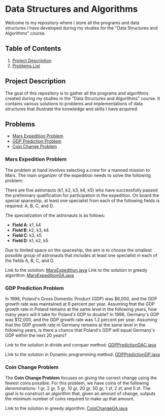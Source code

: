 # Data Structures and Algorithms

Welcome to my repository where I store all the programs and data structures I have developed during my studies for the "Data Structures and Algorithms" course.

## Table of Contents

1. [Project Description](#project-description)
2. [Problems List](#problems)

## Project Description

The goal of this repository is to gather all the programs and algorithms created during my studies in the "Data Structures and Algorithms" course. It contains various solutions to problems and implementations of data structures that illustrate the knowledge and skills I have acquired.

## Problems

- [Mars Expedition Problem](#mars-expedition-problem)
- [GDP Prediction Problem](#gdp-prediction-problem)
- [Coin Change Problem](#coin-change-problem)

### Mars Expedition Problem

The problem at hand involves selecting a crew for a manned mission to Mars. The main organizer of the expedition needs to solve the following problem:

There are five astronauts (k1, k2, k3, k4, k5) who have successfully passed the preliminary qualification for participation in the expedition. On board the special spaceship, at least one specialist from each of the following fields is required: A, B, C, and D.

The specialization of the astronauts is as follows:
- **Field A**: k1, k4
- **Field B**: k2, k3, k4
- **Field C**: k3, k5
- **Field D**: k1, k2, k5

Due to limited space on the spaceship, the aim is to choose the smallest possible group of astronauts that includes at least one specialist in each of the fields A, B, C, and D.

Link to the solution: [MarsExpedition.java](https://github.com/hubertfus/Data_structures_and_algorithms/blob/master/src/MarsExpedition.java)
Link to the solution in greedy algorithm: [MarsExpeditionGA.java](https://github.com/hubertfus/Data_structures_and_algorithms/blob/master/src/MarsExpeditionGA.java)

### GDP Prediction Problem

In 1998, Poland's Gross Domestic Product (GDP) was $6,000, and the GDP growth rate was maintained at 6 percent per year. Assuming that the GDP growth rate in Poland remains at the same level in the following years, how many years will it take for Poland's GDP to double? In 1998, Germany's GDP was $12,000, and the GDP growth rate was 1.2 percent per year. Assuming that the GDP growth rate in Germany remains at the same level in the following years, is there a chance that Poland's GDP will equal Germany's GDP within the next 20 years?

Link to the solution in divide and conquer method: [GDPPredictionDAC.java](https://github.com/hubertfus/Data_structures_and_algorithms/blob/master/src/GDPPredictionDAC.java)

Link to the solution in Dynamic programming method: [GDPPredictionDP.java](https://github.com/hubertfus/Data_structures_and_algorithms/blob/master/src/GDPPredictionDP.java)

### Coin Change Problem

The **Coin Change Problem** focuses on giving the correct change using the fewest coins possible. For this problem, we have coins of the following denominations: 1 gr, 2 gr, 5 gr, 10 gr, 20 gr, 50 gr, 1 zł, 2 zł, and 5 zł. The goal is to construct an algorithm that, given an amount of change, outputs the minimum number of coins required to make up that amount.

Link to the solution in greedy algorithm: [CoinChangeGA.java](https://github.com/hubertfus/Data_structures_and_algorithms/blob/master/src/CoinChangeGreedy.java)
